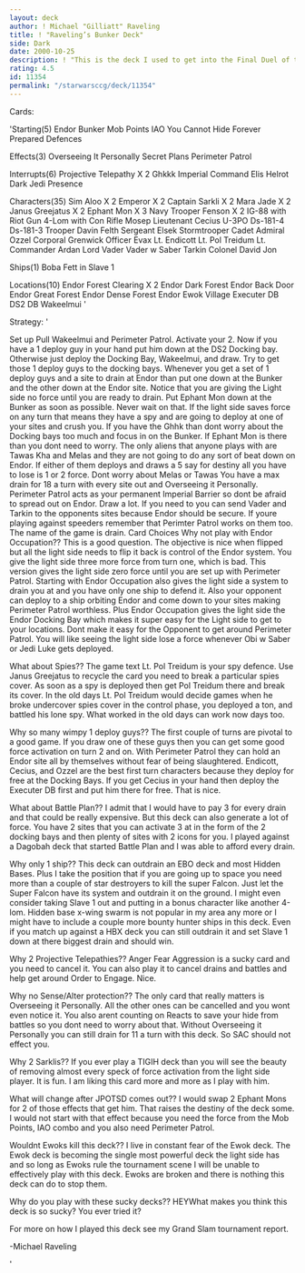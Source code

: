 ```yaml
---
layout: deck
author: ! Michael "Gilliatt" Raveling
title: ! "Raveling’s Bunker Deck"
side: Dark
date: 2000-10-25
description: ! "This is the deck I used to get into the Final Duel of the Minnesota Grand Slam."
rating: 4.5
id: 11354
permalink: "/starwarsccg/deck/11354"
---
```

Cards: 

'Starting(5)
Endor Bunker
Mob Points
IAO
You Cannot Hide Forever
Prepared Defences

Effects(3)
Overseeing It Personally
Secret Plans
Perimeter Patrol

Interrupts(6)
Projective Telepathy X 2
Ghkkk
Imperial Command
Elis Helrot
Dark Jedi Presence

Characters(35)
Sim Aloo X 2
Emperor X 2
Captain Sarkli X 2
Mara Jade X 2
Janus Greejatus X 2
Ephant Mon X 3
Navy Trooper Fenson X 2
IG-88 with Riot Gun
4-Lom with Con Rifle
Mosep
Lieutenant Cecius
U-3PO
Ds-181-4
Ds-181-3
Trooper Davin Felth
Sergeant Elsek
Stormtrooper Cadet
Admiral Ozzel
Corporal Grenwick
Officer Evax
Lt. Endicott
Lt. Pol Treidum
Lt. Commander Ardan
Lord Vader
Vader w Saber
Tarkin
Colonel David Jon

Ships(1)
Boba Fett in Slave 1

Locations(10)
Endor Forest Clearing X 2
Endor Dark Forest
Endor Back Door
Endor Great Forest
Endor Dense Forest
Endor Ewok Village
Executer DB
DS2 DB
Wakeelmui
'

Strategy: '

Set up
Pull Wakeelmui and Perimeter Patrol.  Activate your 2.	Now if you have a 1 deploy guy in your hand put him down at the DS2 Docking bay.  Otherwise just deploy the Docking Bay, Wakeelmui, and draw.  Try to get those 1 deploy guys
to the docking bays.  Whenever you get a set of 1 deploy guys and a site to
drain at Endor than put one down at the Bunker and the other down at the
Endor site.  Notice that you are giving the Light side no force until you are ready to drain.  Put Ephant Mon down at the Bunker as soon as possible.  Never
wait on that.  If the light side saves force on any turn that means they
have a spy and are going to deploy at one of your sites and crush you.	If
you have the Ghhk than dont worry about the Docking bays too much and focus
in on the Bunker.  If Ephant Mon is there than you dont need to worry.	The
only aliens that anyone plays with are Tawas Kha and Melas and they are not
going to do any sort of beat down on Endor.  If either of them deploys and
draws a 5 say for destiny all you have to lose is 1 or 2 force.  Dont worry about Melas or Tawas  You have a max drain for 18 a turn with every site
out and Overseeing it Personally.  Perimeter Patrol acts as your permanent
Imperial Barrier so dont be afraid to spread out on Endor.  Draw a lot.  If
you need to you can send Vader and Tarkin to the opponents sites because
Endor should be secure.
If youre playing against speeders remember that Perimter Patrol works on them too.
The name of the game is drain.
Card Choices
Why not play with Endor Occupation??  This is a good question.	The objective is nice when flipped but all the light side needs to flip it back is control of the Endor system.  You give the light side three more force from turn one, which is bad.	This version gives the light side zero force until you are set up with Perimeter Patrol.  Starting with Endor Occupation also gives the light side a system to drain you at and you have only one ship to defend it.  Also your opponent can deploy to a ship orbiting Endor and come down to your sites making Perimeter Patrol worthless.  Plus Endor Occupation gives the light side the Endor Docking Bay which makes it super easy for the Light side to get to your locations.  Dont make it easy for the Opponent to
get around Perimeter Patrol.  You will like seeing the light side lose a force whenever Obi w Saber or Jedi Luke gets deployed.

What about Spies??  The game text Lt. Pol Treidum is your spy defence.	Use Janus Greejatus to recycle the card you need to break a particular spies cover.  As soon as a spy is deployed then get Pol Treidum there and break its cover.  In the old days Lt. Pol Treidum would decide games when he broke undercover spies cover in the control phase, you deployed a ton, and battled his lone spy.	What worked in the old days can work now days too.

Why so many wimpy 1 deploy guys??  The first couple of turns are pivotal to a good game.  If you draw one of these guys then you can get some good force activation on turn 2 and on.  With Perimeter Patrol they can hold an Endor site all by themselves without fear of being slaughtered.  Endicott, Cecius, and Ozzel are the best first turn characters because they deploy for free at the Docking Bays.  If you get Cecius in your hand then deploy the Executer DB first and put him there for free.  That is nice.

What about Battle Plan??  I admit that I would have to pay 3 for every drain and that could be really expensive.  But this deck can also generate a lot of force.  You have 2 sites that you can activate 3 at in the form of the 2 docking bays and then plenty of sites with 2 icons for you.  I played against a Dagobah deck that started Battle Plan and I was able to afford every drain.

Why only 1 ship??  This deck can outdrain an EBO deck and most Hidden Bases.  Plus I take the position that if you are going up to space you need more than a couple of star destroyers to kill the super Falcon.  Just let the
Super Falcon have its system and outdrain it on the ground.  I might even consider taking Slave 1 out and putting in a bonus character like another 4-lom.  Hidden base x-wing swarm is not popular in my area any more or I might have to include a couple more bounty hunter ships in this deck.  Even if you match up against a HBX deck you can still outdrain it and set Slave 1 down at there biggest drain and should win.

Why 2 Projective Telepathies??	Anger Fear Aggression is a sucky card and you need to cancel it.  You can also play it to cancel drains and battles and help get around Order to Engage.  Nice.

Why no Sense/Alter protection??  The only card that really matters is Overseeing it Personally.  All the other ones can be cancelled and you wont
even notice it.  You also arent counting on Reacts to save your hide from battles so you dont need to worry about that.  Without Overseeing it
Personally you can still drain for 11 a turn with this deck.  So SAC should not effect you.

Why 2 Sarklis??  If you ever play a TIGIH deck than you will see the beauty of removing almost every speck of force activation from the light side player.  It is fun.	I am liking this card more and more as I play with him.

What will change after JPOTSD comes out??  I would swap 2 Ephant Mons for 2 of those effects that get him.  That raises the destiny of the deck some.  I would not start with that effect because you need the force from the Mob Points, IAO combo and you also need Perimeter Patrol.

Wouldnt Ewoks kill this deck??	I live in constant fear of the Ewok deck.  The Ewok deck is becoming the single most powerful deck the light side has and so long as Ewoks rule the tournament scene I will be unable to effectively play with this deck.  Ewoks are broken and there is nothing this deck can do to stop them.

Why do you play with these sucky decks??  HEYWhat makes you think this deck is so sucky?  You ever tried it?

For more on how I played this deck see my Grand Slam tournament report.

-Michael Raveling


'
